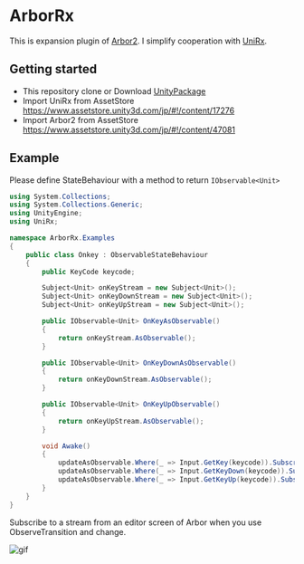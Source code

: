 ﻿# ArborRx

This is expansion plugin of [Arbor2](https://www.assetstore.unity3d.com/jp/#!/content/47081).
I simplify cooperation with [UniRx](https://github.com/neuecc/UniRx).

## Getting started

- This repository clone or Download [UnityPackage](https://github.com/adarapata/ArborRx/releases)
- Import UniRx from AssetStore https://www.assetstore.unity3d.com/jp/#!/content/17276
- Import Arbor2 from AssetStore https://www.assetstore.unity3d.com/jp/#!/content/47081

## Example

Please define StateBehaviour with a method to return `IObservable<Unit>`

```csharp
using System.Collections;
using System.Collections.Generic;
using UnityEngine;
using UniRx;

namespace ArborRx.Examples
{
    public class Onkey : ObservableStateBehaviour
    {
        public KeyCode keycode;

        Subject<Unit> onKeyStream = new Subject<Unit>();
        Subject<Unit> onKeyDownStream = new Subject<Unit>();
        Subject<Unit> onKeyUpStream = new Subject<Unit>();

        public IObservable<Unit> OnKeyAsObservable()
        {
            return onKeyStream.AsObservable();
        }

        public IObservable<Unit> OnKeyDownAsObservable()
        {
            return onKeyDownStream.AsObservable();
        }

        public IObservable<Unit> OnKeyUpObservable()
        {
            return onKeyUpStream.AsObservable();
        }

        void Awake()
        {
            updateAsObservable.Where(_ => Input.GetKey(keycode)).Subscribe(_ => onKeyStream.OnNext(Unit.Default));
            updateAsObservable.Where(_ => Input.GetKeyDown(keycode)).Subscribe(_ => onKeyDownStream.OnNext(Unit.Default));
            updateAsObservable.Where(_ => Input.GetKeyUp(keycode)).Subscribe(_ => onKeyUpStream.OnNext(Unit.Default));
        }
    }
}
```

Subscribe to a stream from an editor screen of Arbor when you use ObserveTransition and change.

![gif](https://cloud.githubusercontent.com/assets/1734002/19012466/9a61ff98-87f1-11e6-8333-bca82dc2efab.gif)

